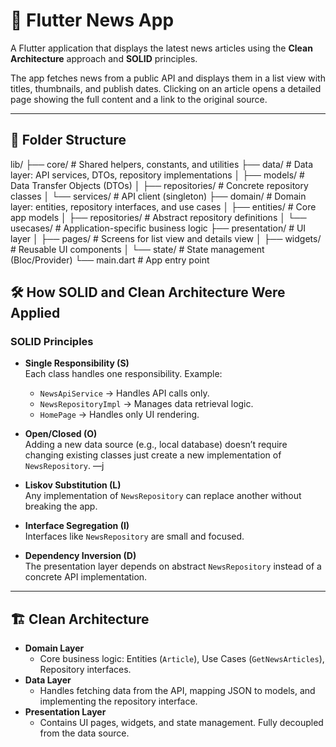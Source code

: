 # 📰 Flutter News App

A Flutter application that displays the latest news articles using the **Clean Architecture** approach and **SOLID** principles.

The app fetches news from a public API and displays them in a list view with titles, thumbnails, and publish dates. Clicking on an article opens a detailed page showing the full content and a link to the original source.

---

## 📂 Folder Structure

lib/
├── core/                # Shared helpers, constants, and utilities
├── data/                # Data layer: API services, DTOs, repository implementations
│    ├── models/         # Data Transfer Objects (DTOs)
│    ├── repositories/   # Concrete repository classes
│    └── services/       # API client (singleton)
├── domain/              # Domain layer: entities, repository interfaces, and use cases
│    ├── entities/       # Core app models
│    ├── repositories/   # Abstract repository definitions
│    └── usecases/       # Application-specific business logic
├── presentation/        # UI layer
│    ├── pages/          # Screens for list view and details view
│    ├── widgets/        # Reusable UI components
│    └── state/          # State management (Bloc/Provider)
└── main.dart            # App entry point

## 🛠 How SOLID and Clean Architecture Were Applied

### SOLID Principles

- **Single Responsibility (S)**  
  Each class handles one responsibility. Example:
    - `NewsApiService` → Handles API calls only.
    - `NewsRepositoryImpl` → Manages data retrieval logic.
    - `HomePage` → Handles only UI rendering.

- **Open/Closed (O)**  
  Adding a new data source (e.g., local database) doesn’t require changing existing classes just create a new implementation of `NewsRepository`.
  —j
- **Liskov Substitution (L)**  
  Any implementation of `NewsRepository` can replace another without breaking the app.

- **Interface Segregation (I)**  
  Interfaces like `NewsRepository` are small and focused.

- **Dependency Inversion (D)**  
  The presentation layer depends on abstract `NewsRepository` instead of a concrete API implementation.

---

## 🏗 Clean Architecture

- **Domain Layer**
    - Core business logic: Entities (`Article`), Use Cases (`GetNewsArticles`), Repository interfaces.
- **Data Layer**
    - Handles fetching data from the API, mapping JSON to models, and implementing the repository interface.
- **Presentation Layer**
    - Contains UI pages, widgets, and state management. Fully decoupled from the data source.


